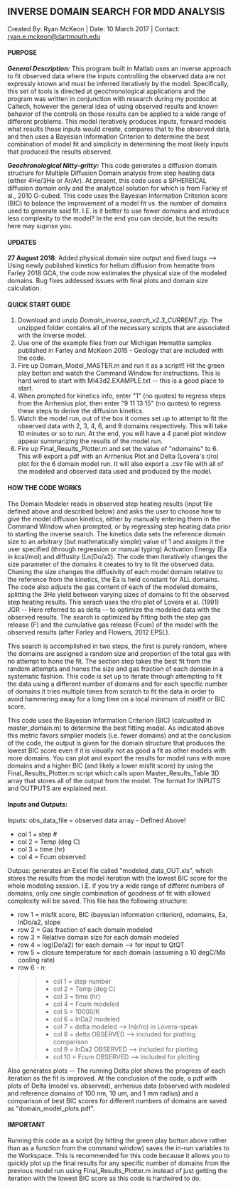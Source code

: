 ## INVERSE DOMAIN SEARCH FOR MDD ANALYSIS

Created By: Ryan McKeon | Date: 10 March 2017 | Contact: [ryan.e.mckeon@dartmouth.edu](mailto:ryan.e.mckeon@dartmouth.edu)



#### PURPOSE

***General Description:*** This program built in Matlab uses an inverse approach to fit observed data where the inputs controlling the observed data are not expressly known and must be inferred iteratively by the model.  Specifically, this set of tools is directed at geochronological applications and the program was written in conjunction with research during my postdoc at Caltech, however the general idea of using observed results and known behavior of the controls on those results can be applied to a wide range of different problems.  This model iteratively produces inputs, forward models what results those inputs would create, compares that to the observed data, and then uses a Bayesian Information Criterion to determine the best combination of model fit and simplicity in determining the most likely inputs that produced the results observed.    

***Geochronological Nitty-gritty:*** This code generates a diffusion domain structure for Multiple Diffusion Domain analysis from step heating data (either 4He/3He or Ar/Ar). At present, this code uses a SPHEREICAL diffusion domain only and the analytical solution for which is from Farley et al., 2010 G-cubed. This code uses the Bayesian Information Criterion score (BIC) to balance the improvement of a model fit vs. the number of domains used to generate said fit. I.E. is it better to use fewer domains and introduce less complexity to the model? In the end you can decide, but the results here may suprise you.

#### UPDATES

**27 August 2018**: Added physical domain size output and fixed bugs --> Using newly published kinetics for helium diffusion from hematite from Farley 2018 GCA, the code now estimates the physical size of the modeled domains.  Bug fixes addessed issues with final plots and domain size calculation.



#### QUICK START GUIDE

1. Download and unzip *Domain_inverse_search_v2.3_CURRENT.zip*. The unzipped folder contains all of the necessary scripts that are associated with the inverse model.  
2. Use one of the example files from our Michigan Hematite samples published in Farley and McKeon 2015 - Geology that are included with the code.
3. Fire up Domain_Model_MASTER.m and run it as a script!! Hit the green play botton and watch the Command Window for instructions. This is hard wired to start with MI43d2.EXAMPLE.txt -- this is a good place to start.
4. When prompted for kinetics info, enter "1" (no quotes) to regress steps from the Arrhenius plot, then enter "9 11 13 15" (no quotes) to regress these steps to derive the diffusion kinetics.
5. Watch the model run, out of the box it comes set up to attempt to fit the observed data with 2, 3, 4, 6, and 9 domains respectively. This will take 10 minutes or so to run. At the end, you will have a 4 panel plot window appear summarizing the results of the model run.
6. Fire up Final_Results_Plotter.m and set the value of "ndomains" to 6. This will export a pdf with an Arrhenius Plot and Delta (Lovera's r/ro) plot for the 6 domain model run. It will also export a .csv file with all of the modeled and observed data used and produced by the model.

#### HOW THE CODE WORKS

The Domain Modeler reads in observed step heating results (input file defined above and described below) and asks the user to choose how to give the model diffusion kinetics, either by manually entering them in the Command Window when prompted, or by regressing step heating data prior to starting the inverse search. The kinetics data sets the reference domain size to an arbitrary (but mathmatically simple) value of 1 and assigns it the user specified (through regression or manual typing) Activation Energy (Ea in kcal/mol) and diffusity (Ln(Do/a2). The code then iteratively changes the size parameter of the domains it creates to try to fit the observed data. Chaning the size changes the diffusivity of each model domain relative to the reference from the kinetics, the Ea is held constant for ALL domains. The code also adjusts the gas content of each of the modeled domains, splitting the 3He yield between varying sizes of domains to fit the observed step heating results. This serach uses the r/ro plot of Lovera et al. (1991) JGR -- Here referred to as delta --
to optimize the modeled data with the observed results. The search is optimized by fitting both the step gas release (F) and the cumulative gas release (Fcum) of the model with the observed results (after Farley and Flowers, 2012 EPSL).

This search is accomplished in two steps, the first is purely random, where the domains are assigned a random size and proportion of the total gas with no attempt to hone the fit. The section step takes the best fit from the random attempts and hones the size and gas fraction of each domain in a systematic fashion. This code is set up to iterate through attempting to fit the data using a different number of domains and for each specific number of domains it tries multiple times from scratch to fit the data in order to avoid hammering away for a long time on a local minimum of mistfit or BIC score.

This code uses the Bayesian Information Criterion (BIC) (calcualted in master_domain.m) to determine the best fitting model. As indicated above this metric favors simplier models (i.e. fewer domains) and at the conclusion of the code, the output is given for the domain structure that produces the lowest BIC score even if it is visually not as good a fit as other models with more domains. You can plot and export the results for model runs with more domains and a higher BIC (and likely a lower misfit score) by using the Final_Results_Plotter.m script which calls upon Master_Results_Table 3D array that stores all of the output from the model. The format for INPUTS and OUTPUTS are explained next.

#### Inputs and Outputs:

Inputs: obs_data_file = observed data array - Defined Above! 
- col 1 = step # 
- col 2 = Temp (deg C) 
- col 3 = time (hr) 
- col 4 = Fcum observed

Outpus: generates an Excel file called "modeled_data_OUT.xls", which stores the results from the model iteration with the lowest BIC score for the whole modeling session. I.E. if you try a wide range of differnt numbers of domains, only one single combination of goodness of fit with allowed complexity will be saved. This file has the following structure:

- row 1 = misfit score, BIC (bayesian information criterion), ndomains, Ea, lnDo/a2, slope 
- row 2 = Gas fraction of each domain modeled 
- row 3 = Relative domain size for each domain modeled 
- row 4 = log(Do/a2) for each domain --> for input to QtQT 
- row 5 = closure temperature for each domain (assuming a 10 degC/Ma cooling rate) 
- row 6 - n:
>> - col 1 = step number 
>> - col 2 = Temp (deg C) 
>> - col 3 = time (hr) 
>> - col 4 = Fcum modeled 
>> - col 5 = 10000/K 
>> - col 6 = lnDa2 modeled 
>> - col 7 = delta modeled --> ln(r/ro) in Lovera-speak 
>> - col 8 = delta OBSERVED --> included for plotting comparison 
>> - col 9 = lnDa2 OBSERVED --> included for plotting 
>> - col 10 = Fcum OBSERVED --> included for plotting

Also generates plots -- The running Delta plot shows the progress of each iteration as the fit is improved. At the conclusion of the code, a pdf with plots of Delta (model vs. observed), arrhenius data (observed with modeled and reference domains of 100 nm, 10 um, and 1 mm radius) and a comparison of best BIC scores for different numbers of domains are saved as "domain_model_plots.pdf".

#### IMPORTANT 

Running this code as a script (by hitting the green play botton above rather than as a function from the command window) saves the in-run variables to the Workspace. This is recommended for this code because it allows you to quickly plot up the final results for any specific number of domains from the previous model run using Final_Results_Plotter.m instead of just getting the iteration with the lowest BIC score as this code is hardwired to do.
